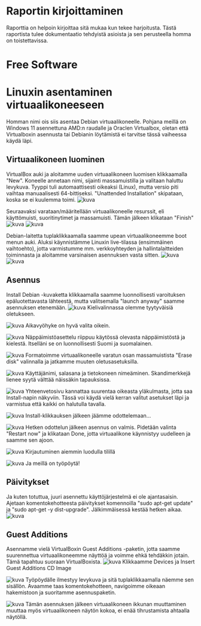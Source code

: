 # Raportin kirjoittaminen
Raporttia on helpoin kirjoittaa sitä mukaa kun tekee harjoitusta. Tästä raportista tulee dokumentaatio tehdyistä asioista ja sen perusteella homma on toistettavissa.

# Free Software

# Linuxin asentaminen virtuaalikoneeseen
Homman nimi ois siis asentaa Debian virtuaalikoneelle. Pohjana meillä on Windows 11 asennettuna AMD:n raudalle ja Oraclen Virtualbox, oletan että Virtualboxin asennusta tai Debianin löytämistä ei tarvitse tässä vaiheessa käydä läpi.

## Virtuaalikoneen luominen

VirtualBox auki ja aloitamme uuden virtuaalikoneen luomisen klikkaamalla "New". Koneelle annetaan nimi, sijainti massamuistilla ja valitaan haluttu levykuva. Tyyppi tuli automaattisesti oikeaksi (Linux), mutta versio piti vaihtaa manuaalisesti 64-bittiseksi. "Unattended Installation" skipataan, koska se ei kuulemma toimi.
   ![kuva](https://github.com/HurpaDurp/Linux/assets/143202749/cd065709-ca7b-4629-970a-63137074eb41)

Seuraavaksi varataan/määritellään virtuaalikoneelle resurssit, eli käyttömuisti, suoritinytimet ja massamuisti. Tämän jälkeen klikataan "Finish"
![kuva](https://github.com/HurpaDurp/Linux/assets/143202749/436e2062-46a3-45dd-8045-12a3cfb41032)
![kuva](https://github.com/HurpaDurp/Linux/assets/143202749/c66191bb-83b0-459e-aa84-53b501727cb2)

Debian-laitetta tuplaklikkaamalla saamme upean virtuaalikoneemme boot menun auki. Aluksi käynnistämme Linuxin live-tilassa (ensimmäinen vaihtoehto), jotta varmistumme mm. verkkoyhteyden ja hallintalaitteiden toiminnasta ja aloitamme varsinaisen asennuksen vasta sitten.
![kuva](https://github.com/HurpaDurp/Linux/assets/143202749/8bc2bcf2-78d2-4e68-8ada-1c4d8b54780a)
![kuva](https://github.com/HurpaDurp/Linux/assets/143202749/f3afe9f3-f49a-4cd0-ba59-5832b75651de)

## Asennus
  
Install Debian -kuvaketta klikkaamalla saamme luonnollisesti varoituksen epäluotettavasta lähteestä, mutta valitsemalla "launch anyway" saamme asennuksen etenemään.
![kuva](https://github.com/HurpaDurp/Linux/assets/143202749/4a3990d0-a130-49e4-bd64-5568928b83f2)
Kielivalinnassa olemme tyytyväisiä oletukseen.

![kuva](https://github.com/HurpaDurp/Linux/assets/143202749/ab6cb7b2-702e-4e7e-8abe-e1e42471b6c9)
Aikavyöhyke on hyvä valita oikein.

![kuva](https://github.com/HurpaDurp/Linux/assets/143202749/b62cb6dc-d07a-47e1-a7d7-f4f4e71c9599)
Näppäimistöasettelu riippuu käytössä olevasta näppäimistöstä ja kielestä. Itselläni se on luonnollisesti Suomi ja suomalainen.

![kuva](https://github.com/HurpaDurp/Linux/assets/143202749/2e70dc85-2581-4dfe-bfaf-bb15428f43e1)
Formatoimme virtuaalikoneelle varatun osan massamuistista "Erase disk" valinnalla ja jatkamme muuten oletusasetuksilla.

![kuva](https://github.com/HurpaDurp/Linux/assets/143202749/ccc60271-02ae-4702-8b02-7a675ceb0420)
Käyttäjänimi, salasana ja tietokoneen nimeäminen. Skandimerkkejä lienee syytä välttää näissäkin tapauksissa.

![kuva](https://github.com/HurpaDurp/Linux/assets/143202749/fd940b4f-f98f-4844-9c8a-d82fcb71803a)
Yhteenvetosivu kannattaa suurentaa oikeasta yläkulmasta, jotta saa Install-napin näkyviin. Tässä voi käydä vielä kerran valitut asetukset läpi ja varmistua että kaikki on halutulla tavalla.

![kuva](https://github.com/HurpaDurp/Linux/assets/143202749/8e34eab5-8e9a-46ee-a7b8-8fd1fe4976f8)
Install-klikkauksen jälkeen jäämme odottelemaan...

![kuva](https://github.com/HurpaDurp/Linux/assets/143202749/2c5a08fb-71a7-4bf2-8fa3-d546214fd508)
Hetken odottelun jälkeen asennus on valmis. Pidetään valinta "Restart now" ja klikataan Done, jotta virtuaalikone käynnistyy uudelleen ja saamme sen ajoon.

![kuva](https://github.com/HurpaDurp/Linux/assets/143202749/49732b2b-7411-4bb6-b5c5-4f16cd560a79)
Kirjautuminen aiemmin luodulla tilillä

![kuva](https://github.com/HurpaDurp/Linux/assets/143202749/f8ebae60-7c18-4f86-bb40-9dc80718ea47)
Ja meillä on työpöytä!

## Päivitykset

Ja kuten totuttua, juuri asennettu käyttöjärjestelmä ei ole ajantasaisin. Ajetaan komentokehotteesta päivitykset komennoilla "sudo apt-get update" ja "sudo apt-get -y dist-upgrade". Jälkimmäisessä kestää hetken aikaa.
![kuva](https://github.com/HurpaDurp/Linux/assets/143202749/835b6321-c767-485f-a99d-a146ef0b5bff)

## Guest Additions

Asennamme vielä VirtualBoxin Guest Additions -paketin, jotta saamme suurennettua virtuaalikoneemme näyttöä ja voimme ehkä tehdäkkin jotain. Tämä tapahtuu suoraan VirtualBoxista.
![kuva](https://github.com/HurpaDurp/Linux/assets/143202749/a9b8636f-d43b-48ac-b226-c1d8d9cf4bd1)
Klikkaamme Devices ja Insert Guest Additions CD Image

![kuva](https://github.com/HurpaDurp/Linux/assets/143202749/b13fa027-7c37-45c6-88d8-d042da07aa6e)
Työpöydälle ilmestyy levykuva ja sitä tuplaklikkaamalla näemme sen sisällön. Avaamme taas komentokehotteen, navigoimme oikeaan hakemistoon ja suoritamme asennuspaketin.

![kuva](https://github.com/HurpaDurp/Linux/assets/143202749/79638b4e-8a3d-4f3e-b85f-060a02aa7804)
Tämän asennuksen jälkeen virtuaalikoneen ikkunan muuttaminen muuttaa myös virtuaalikoneen näytön kokoa, ei enää tihrustamista ahtaalla näytöllä.


























   




